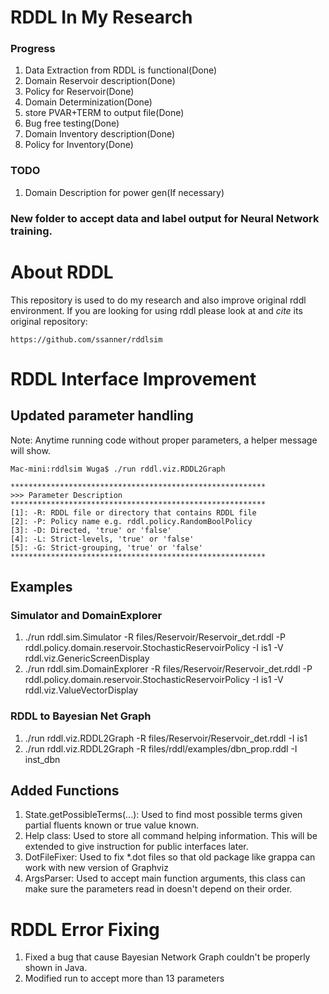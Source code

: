 RDDL In My Research
===============================================
### Progress
1. Data Extraction from RDDL is functional(Done)
2. Domain Reservoir description(Done)
3. Policy for Reservoir(Done)
4. Domain Determinization(Done)
5. store PVAR+TERM to output file(Done)
6. Bug free testing(Done)
7. Domain Inventory description(Done)
8. Policy for Inventory(Done)

### TODO
1. Domain Description for power gen(If necessary)

### New folder to accept data and label output for Neural Network training.

About RDDL
===============================================
This repository is used to do my research and also improve original rddl environment. If you are looking for using rddl please look at and *cite* its original repository:
```
https://github.com/ssanner/rddlsim
```

RDDL Interface Improvement
===============================================

## Updated parameter handling

Note: Anytime running code without proper parameters, a helper message will show.
```
Mac-mini:rddlsim Wuga$ ./run rddl.viz.RDDL2Graph

*********************************************************
>>> Parameter Description
*********************************************************
[1]: -R: RDDL file or directory that contains RDDL file
[2]: -P: Policy name e.g. rddl.policy.RandomBoolPolicy
[3]: -D: Directed, 'true' or 'false'
[4]: -L: Strict-levels, 'true' or 'false'
[5]: -G: Strict-grouping, 'true' or 'false'
*********************************************************
```

## Examples

### Simulator and DomainExplorer

1. ./run rddl.sim.Simulator -R files/Reservoir/Reservoir_det.rddl -P rddl.policy.domain.reservoir.StochasticReservoirPolicy -I is1 -V rddl.viz.GenericScreenDisplay
2. ./run rddl.sim.DomainExplorer -R files/Reservoir/Reservoir_det.rddl -P rddl.policy.domain.reservoir.StochasticReservoirPolicy -I is1 -V rddl.viz.ValueVectorDisplay

### RDDL to Bayesian Net Graph
1. ./run rddl.viz.RDDL2Graph -R files/Reservoir/Reservoir_det.rddl -I is1
2. ./run rddl.viz.RDDL2Graph -R files/rddl/examples/dbn_prop.rddl -I inst_dbn

## Added Functions
1. State.getPossibleTerms(...): Used to find most possible terms given partial fluents known or true value known.
2. Help class: Used to store all command helping information. This will be extended to give instruction for public interfaces later.
3. DotFileFixer: Used to fix *.dot files so that old package like grappa can work with new version of Graphviz
4. ArgsParser: Used to accept main function arguments, this class can make sure the parameters read in doesn't depend on their order.

RDDL Error Fixing
===============================================
1. Fixed a bug that cause Bayesian Network Graph couldn't be properly shown in Java.
2. Modified run to accept more than 13 parameters


